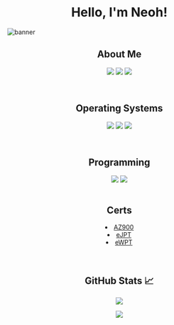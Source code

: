 <h1 align="center">Hello, I'm Neoh!</h1>

![banner](https://github.com/mikelimazulu/neoh/blob/main/banner.png)

<h2 align="center">About Me</h2>
<p align="center">
<a href="https://mikelizotte.ca"><img src="https://img.shields.io/badge/website-000000?style=for-the-badge&logo=firefox&logoColor=white"></img></a>
<a href="https://github.com/mikelimazulu"><img src="https://img.shields.io/badge/GitHub-000000?style=for-the-badge&logo=github&logoColor=white"></img></a>
<a href="https://www.youtube.com/channel/UCXkFn1WxK_Ei3MQyfDv5SFg"><img src="https://img.shields.io/badge/youtube-FF0000?style=for-the-badge&logo=youtube&logoColor=white"></img></a>
</p>
<br>

<h2 align="center">Operating Systems</h2>
<p align="center">
<a href="https://www.kali.org/"> <img src="https://img.shields.io/badge/Kali_Linux-0D597F?style=for-the-badge&logo=Kali-Linux&logoColor=white"></img></a>
<a href="https://www.microsoft.com/"> <img src="https://img.shields.io/badge/Windows-0078D6?style=for-the-badge&logo=windows&logoColor=white"></img></a>
<a href="https://archlinux.org/"> <img src="https://img.shields.io/badge/Arch_Linux-000000?style=for-the-badge&logo=Arch-Linux&logoColor=white"></img></a>
</p>
<br>

<h2 align="center">Programming</h2>
<div align="center">	
<a href="#"><img src="https://img.shields.io/badge/Python-3776AB?style=for-the-badge&logo=python&logoColor=white"></img></a>
<a href="#"><img src="https://img.shields.io/badge/powershell-000000?style=for-the-badge&logo=powershell&logoColor=white"></img></a>
<br>
<br>

<h2 align="center">Certs</h2>
<div align="center">	
  <li><a href="https://docs.microsoft.com/en-us/learn/certifications/exams/az-900">AZ900</a></li>
  <li><a href="https://elearnsecurity.com/product/ejpt-certification/">eJPT</img></a></li>
  <li><a href="https://elearnsecurity.com/product/ewpt-certification/">eWPT</img></a></li>
<br>
<br>

<h2 align="center">GitHub Stats 📈</h2>
<div align="center">
<img src="https://github-readme-stats.vercel.app/api?username=mikelimazulu&theme=blue-green"></img>
<p>     </p>
<img src="https://github-readme-stats.vercel.app/api/top-langs/?username=mikelimazulu&theme=blue-green"></img>
</div>
